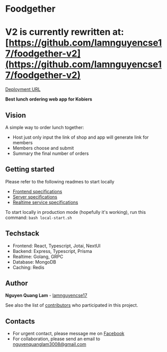 # Foodgether
# V2 is currently rewritten at: [https://github.com/lamnguyencse17/foodgether-v2](https://github.com/lamnguyencse17/foodgether-v2)

[Deployment URL](https://lamprojects.me/foodgether)

**Best lunch ordering web app for Kobiers**

## Vision

A simple way to order lunch together:
- Host just only input the link of shop and app will generate link for members
- Members choose and submit
- Summary the final number of orders

## Getting started

Please refer to the following readmes to start locally
* [Frontend specifications](frontend)
* [Server specifications](server)
* [Realtime service specifications](realtime)

To start locally in production mode (hopefully it's working), run this command: `bash local-start.sh`

## Techstack
- Frontend: React, Typescript, Jotai, NextUI
- Backend: Express, Typescript, Prisma
- Realtime: Golang, GRPC
- Database: MongoDB
- Caching: Redis

## Author
**Nguyen Quang Lam** - [lamnguyencse17](https://github.com/lamnguyencse17)

See also the list of [contributors](https://github.com/Foodgether/foodgether/graphs/contributors) who participated in this project.


## Contacts
- For urgent contact, please message me on [Facebook](https://www.facebook.com/zodiac3011/)
- For collaboration, please send an email to [nguyenquanglam3008@gmail.com](mailto:nguyenquanglam3008@gmail.com)